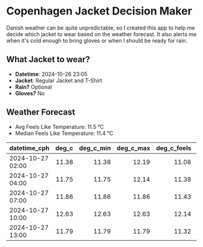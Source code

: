 
# Copenhagen Jacket Decision Maker

Danish weather can be quite unpredictable, so I created this app to help me decide which jacket to wear based on the weather forecast. 
It also alerts me when it's cold enough to bring gloves or when I should be ready for rain.

## What Jacket to wear?

- **Datetime**: 2024-10-26 23:05
- **Jacket**: Regular Jacket and T-Shirt
- **Rain?** Optional
- **Gloves?** No

## Weather Forecast
- Avg Feels Like Temperature: 11.5 °C
- Median Feels Like Temperature: 11.4 °C

| datetime_cph     |   deg_c |   deg_c_min |   deg_c_max |   deg_c_feels | weather   | wind   | rain   |
|:-----------------|--------:|------------:|------------:|--------------:|:----------|:-------|:-------|
| 2024-10-27 02:00 |   11.38 |       11.38 |       12.19 |         11.08 | Clouds    | High   | None   |
| 2024-10-27 04:00 |   11.75 |       11.75 |       12.14 |         11.38 | Clouds    | High   | None   |
| 2024-10-27 07:00 |   11.86 |       11.86 |       11.86 |         11.43 | Clouds    | High   | None   |
| 2024-10-27 10:00 |   12.63 |       12.63 |       12.63 |         12.14 | Clouds    | Low    | None   |
| 2024-10-27 13:00 |   11.79 |       11.79 |       11.79 |         11.32 | Rain      | Low    | Low    |
        